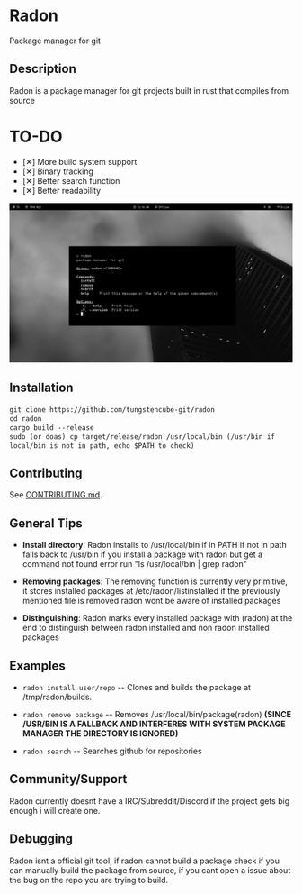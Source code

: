 # Radon

Package manager for git

## Description

Radon is a package manager for git projects built in rust that compiles from source

# TO-DO 

- [✕] More build system support
- [✕] Binary tracking
- [✕] Better search function 
- [✕] Better readability

![Preview](radon.png)

## Installation

```
git clone https://github.com/tungstencube-git/radon
cd radon
cargo build --release
sudo (or doas) cp target/release/radon /usr/local/bin (/usr/bin if local/bin is not in path, echo $PATH to check)

```

## Contributing

See [CONTRIBUTING.md](./CONTRIBUTING.md).

## General Tips

- **Install directory**: Radon installs to /usr/local/bin if in PATH if not in path falls back to /usr/bin if you install a package with radon but get a command not found error run "ls /usr/local/bin | grep radon"

- **Removing packages**: The removing function is currently very primitive, it stores installed packages at /etc/radon/listinstalled if the previously mentioned file is removed radon wont be aware of installed packages

- **Distinguishing**: Radon marks every installed package with (radon) at the end to distinguish between radon installed and non radon installed packages

## Examples

- `radon install user/repo` -- Clones and builds the package at /tmp/radon/builds.

- `radon remove package` -- Removes /usr/local/bin/package(radon) **(SINCE /USR/BIN IS A FALLBACK AND INTERFERES WITH SYSTEM PACKAGE MANAGER THE DIRECTORY IS IGNORED)** 

- `radon search` -- Searches github for repositories

## Community/Support

Radon currently doesnt have a IRC/Subreddit/Discord if the project gets big enough i will create one.

## Debugging

Radon isnt a official git tool, if radon cannot build a package check if you can manually build the package from source, if you cant open a issue about the bug on the repo you are trying to build.
